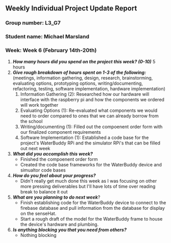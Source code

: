 ## Weekly Individual Project Update Report
### Group number: L3_G7
### Student name: Michael Marsland
### Week: Week 6 (February 14th-20th)  

1. ***How many hours did you spend on the project this week? (0-10)***
   5 hours
2. ***Give rough breakdown of hours spent on 1-3 of the following:***
(meetings, information gathering, design, research, brainstorming, evaluating options, prototyping options, writing/documenting, refactoring, testing, software implementation, hardware implementation)
   1. Information Gathering (2): Researched how our hardware will interface with the raspberry pi and how the components we ordered will work together
   2. Evaluating Options (1): Re-evaluated what components we would need to order compared to ones that we can already borrow from the school
   3. Writing/documenting (1): Filled out the compoenent order form with our finalized component requirements
   4. Software Implementation (1): Established a code base for the project's WaterBuddy RPi and the simulator RPi's that can be filled out next week
1. ***What did you accomplish this week?***
   - Finished the compoenent order form
   - Created the code base frameworks for the WaterBuddy device and simualtor code bases
2. ***How do you feel about your progress?***
   - Didn't really get much done this week as I was focusing on other more pressing deliverables but I'll have lots of time over reading break to balance it out
3. ***What are you planning to do next week***?
   - Finish establishing code for the WaterBuddy device to connect to the firebase database and pull information from the database for display on the senseHat.
   - Start a rough draft of the model for the WaterBuddy frame to house the device's hardware and plumbing.
4. ***Is anything blocking you that you need from others?***
   - Nothing blocking